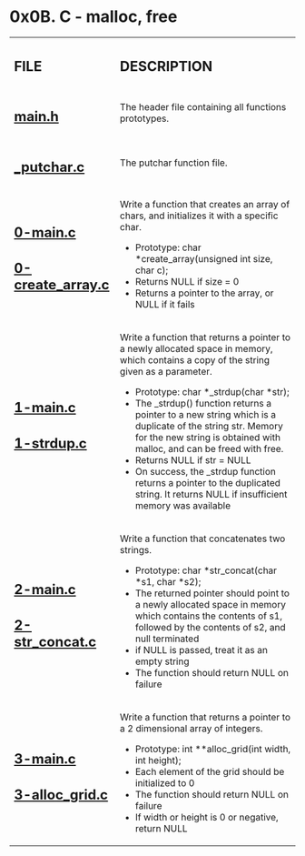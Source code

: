 <h1>0x0B. C - malloc, free</h1>

<table>
    <tr>
        <td><h2><strong>FILE</strong></h2></td>
        <td><h2><strong>DESCRIPTION</strong></h2></td>
    </tr>
    <tr>
        <td><h2><a href="https://github.com/LivingDemonness28/alx-low_level_programming/blob/master/0x0B-malloc_free/main.h" target="_blank">main.h</a></h2></td>
        <td>The header file containing all functions prototypes.</td>
    </tr>
    <tr>
        <td><h2><a href="https://github.com/LivingDemonness28/alx-low_level_programming/blob/master/0x0B-malloc_free/_putchar.c" target="_blank">_putchar.c</a></h2></td>
        <td>The putchar function file.</td>
    </tr>
    <tr>
        <td>
            <h2><a href="https://github.com/LivingDemonness28/alx-low_level_programming/blob/master/0x0B-malloc_free/0-main.c" target="_blank">0-main.c</a></h2>
            <h2><a href="https://github.com/LivingDemonness28/alx-low_level_programming/blob/master/0x0B-malloc_free/0-create_array.c" target="_blank">0-create_array.c</a></h2>
        </td>
        <td>
            <p>Write a function that creates an array of chars, and initializes it with a specific char.</p>
            <ul>
                <li>Prototype: char *create_array(unsigned int size, char c);</li>
                <li>Returns NULL if size = 0</li>
                <li>Returns a pointer to the array, or NULL if it fails</li>
            </ul>
        </td>
    </tr>
    <tr>
        <td>
            <h2><a href="https://github.com/LivingDemonness28/alx-low_level_programming/blob/master/0x0B-malloc_free/1-main.c" target="_blank">1-main.c</a></h2>
            <h2><a href="https://github.com/LivingDemonness28/alx-low_level_programming/blob/master/0x0B-malloc_free/1-strdup.c" target="_blank">1-strdup.c</a></h2>
        </td>
        <td>
            <p>Write a function that returns a pointer to a newly allocated space in memory, which contains a copy of the string given as a parameter.</p>
            <ul>
                <li>Prototype: char *_strdup(char *str);</li>
                <li>The _strdup() function returns a pointer to a new string which is a duplicate of the string str. Memory for the new string is obtained with malloc, and can be freed with free.</li>
                <li>Returns NULL if str = NULL</li>
                <li>On success, the _strdup function returns a pointer to the duplicated string. It returns NULL if insufficient memory was available</li>
            </ul>
        </td>
    </tr>
    <tr>
        <td>
            <h2><a href="https://github.com/LivingDemonness28/alx-low_level_programming/blob/master/0x0B-malloc_free/2-main.c" target="_blank">2-main.c</a></h2>
            <h2><a href="https://github.com/LivingDemonness28/alx-low_level_programming/blob/master/0x0B-malloc_free/2-str_concat.c" target="_blank">2-str_concat.c</a></h2>
        </td>
        <td>
            <p>Write a function that concatenates two strings.</p>
            <ul>
                <li>Prototype: char *str_concat(char *s1, char *s2);</li>
                <li>The returned pointer should point to a newly allocated space in memory which contains the contents of s1, followed by the contents of s2, and null terminated</li>
                <li>if NULL is passed, treat it as an empty string</li>
                <li>The function should return NULL on failure</li>
            </ul>
        </td>
    </tr>
    <tr>
        <td>
            <h2><a href="https://github.com/LivingDemonness28/alx-low_level_programming/blob/master/0x0B-malloc_free/3-main.c" target="_blank">3-main.c</a></h2>
            <h2><a href="https://github.com/LivingDemonness28/alx-low_level_programming/blob/master/0x0B-malloc_free/3-alloc_grid.c" target="_blank">3-alloc_grid.c</a></h2>
        </td>
        <td>
            <p>Write a function that returns a pointer to a 2 dimensional array of integers.</p>
            <ul>
                <li>Prototype: int **alloc_grid(int width, int height);</li>
                <li>Each element of the grid should be initialized to 0</li>
                <li>The function should return NULL on failure</li>
                <li>If width or height is 0 or negative, return NULL</li>
            </ul>
        </td>
    </tr>
</table>